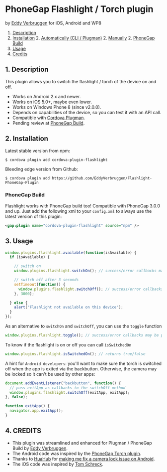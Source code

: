 # PhoneGap Flashlight / Torch plugin

by [Eddy Verbruggen](http://www.x-services.nl) for iOS, Android and WP8

1. [Description](https://github.com/EddyVerbruggen/Flashlight-PhoneGap-Plugin#1-description)
2. [Installation](https://github.com/EddyVerbruggen/Flashlight-PhoneGap-Plugin#2-installation)
	2. [Automatically (CLI / Plugman)](https://github.com/EddyVerbruggen/Flashlight-PhoneGap-Plugin#automatically-cli--plugman)
	2. [Manually](https://github.com/EddyVerbruggen/Flashlight-PhoneGap-Plugin#manually)
	2. [PhoneGap Build](https://github.com/EddyVerbruggen/Flashlight-PhoneGap-Plugin#phonegap-build)
3. [Usage](https://github.com/EddyVerbruggen/Flashlight-PhoneGap-Plugin#3-usage)
4. [Credits](https://github.com/EddyVerbruggen/Flashlight-PhoneGap-Plugin#4-credits)

## 1. Description

This plugin allows you to switch the flashlight / torch of the device on and off.

* Works on Android 2.x and newer.
* Works on iOS 5.0+, maybe even lower.
* Works on Windows Phone 8 (since v2.0.0).
* Depends on capabilities of the device, so you can test it with an API call.
* Compatible with [Cordova Plugman](https://github.com/apache/cordova-plugman).
* Pending review at [PhoneGap Build](https://build.phonegap.com/plugins).

## 2. Installation

Latest stable version from npm:
```
$ cordova plugin add cordova-plugin-flashlight
```

Bleeding edge version from Github:
```
$ cordova plugin add https://github.com/EddyVerbruggen/Flashlight-PhoneGap-Plugin
```

### PhoneGap Build

Flashlight works with PhoneGap build too! Compatible with PhoneGap 3.0.0 and up.
Just add the following xml to your `config.xml` to always use the latest version of this plugin:
```xml
<gap:plugin name="cordova-plugin-flashlight" source="npm" />
```

## 3. Usage
```javascript
window.plugins.flashlight.available(function(isAvailable) {
  if (isAvailable) {

    // switch on
    window.plugins.flashlight.switchOn(); // success/error callbacks may be passed

    // switch off after 3 seconds
    setTimeout(function() {
      window.plugins.flashlight.switchOff(); // success/error callbacks may be passed
    }, 3000);

  } else {
    alert("Flashlight not available on this device");
  }
});
```

As an alternative to `switchOn` and `switchOff`, you can use the `toggle` function
```javascript
window.plugins.flashlight.toggle(); // success/error callbacks may be passed
```

To know if the flashlight is on or off you can call `isSwitchedOn` 
```javascript
window.plugins.flashlight.isSwitchedOn(); // returns true/false
```

A hint for `Android developers`: you'll want to make sure the torch is switched off when the app is exited via the backbutton.
Otherwise, the camera may be locked so it can't be used by other apps:
```javascript
document.addEventListener("backbutton", function() {
  // pass exitApp as callbacks to the switchOff method
  window.plugins.flashlight.switchOff(exitApp, exitApp);
}, false);

function exitApp() {
  navigator.app.exitApp();
}
```

## 4. CREDITS ##
* This plugin was streamlined and enhanced for Plugman / PhoneGap Build by [Eddy Verbruggen](http://www.x-services.nl).
* The Android code was inspired by the [PhoneGap Torch plugin](https://github.com/phonegap/phonegap-plugins/tree/DEPRECATED/Android/Torch).
* Thanks to [HuaHub](https://github.com/HuaHub) for [making me fix a camera lock issue on Android](https://github.com/EddyVerbruggen/Flashlight-PhoneGap-Plugin/issues/3).
* The iOS code was inspired by [Tom Schreck](https://github.com/tomschreck/iOS-Torch-Plugin).
